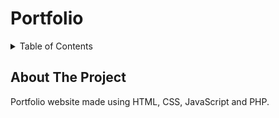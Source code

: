 # Portfolio

<!-- TABLE OF CONTENTS -->
<details>
  <summary>Table of Contents</summary>
  <ol>
    <li><a href="#about-the-project">About The Project</a></li>
    <li><a href="#set-up">Set Up</a>
      <ul>
        <li><a href="#installation-of-zip">Zip Alternative Installation</a></li>
      </ul>
    </li>
    <li><a href="#usage-guidelines">Usage Guidelines</a></li>
    <li><a href="#contact">Contact</a></li>
  </ol>
</details>



<!-- ABOUT THE PROJECT -->
## About The Project

Portfolio website made using HTML, CSS, JavaScript and PHP.



